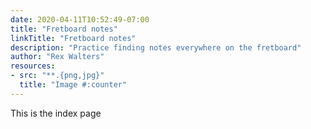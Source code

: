 ```yaml
---
date: 2020-04-11T10:52:49-07:00
title: "Fretboard notes"
linkTitle: "Fretboard notes"
description: "Practice finding notes everywhere on the fretboard"
author: "Rex Walters"
resources:
- src: "**.{png,jpg}"
  title: "Image #:counter"
---
```


This is the index page
